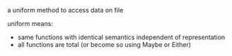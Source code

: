 a uniform method to access data on file

uniform means:
- same functions with identical semantics independent of representation
- all functions are total (or become so using Maybe or Either)


